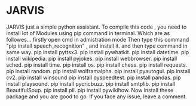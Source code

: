 # JARVIS
JARVIS just a simple python assistant.
To compile this code , you need to install lot of Modules using pip command in terminal.
Which are as followes...
firstly open cmd in admistration mode
Then type this command "pip install speech_recognition" , and install it.
and then type command in same way.
pip install pyttsx3.
pip install pywhatkit.
pip install datetime.
pip install wikipedia.
pip install pyjokes.
pip install webbrowser.
pip install sched.
pip install time.
pip install os.
pip install chess.
pip install requests.
pip install random.
pip install wolframalpha.
pip install pyautogui.
pip install cv2.
pip install winsound
pip install pyspeedtest.
pip install pandas.
pip install playsound.
pip install pycricbuzz.
pip install smtplib.
pip install BeautifulSoup.
pip install pil.
pip install pywikihow.
Now install these package and you are good to go.
If you face any issue, leave a comment.
